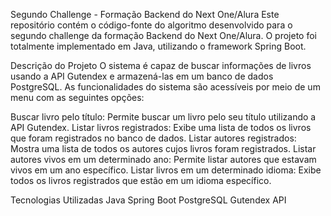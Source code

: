 
Segundo Challenge - Formação Backend do Next One/Alura
Este repositório contém o código-fonte do algoritmo desenvolvido para o segundo challenge da formação Backend do Next One/Alura. O projeto foi totalmente implementado em Java, utilizando o framework Spring Boot.

Descrição do Projeto
O sistema é capaz de buscar informações de livros usando a API Gutendex e armazená-las em um banco de dados PostgreSQL. As funcionalidades do sistema são acessíveis por meio de um menu com as seguintes opções:

Buscar livro pelo título: Permite buscar um livro pelo seu título utilizando a API Gutendex.
Listar livros registrados: Exibe uma lista de todos os livros que foram registrados no banco de dados.
Listar autores registrados: Mostra uma lista de todos os autores cujos livros foram registrados.
Listar autores vivos em um determinado ano: Permite listar autores que estavam vivos em um ano específico.
Listar livros em um determinado idioma: Exibe todos os livros registrados que estão em um idioma específico.

Tecnologias Utilizadas
Java
Spring Boot
PostgreSQL
Gutendex API
